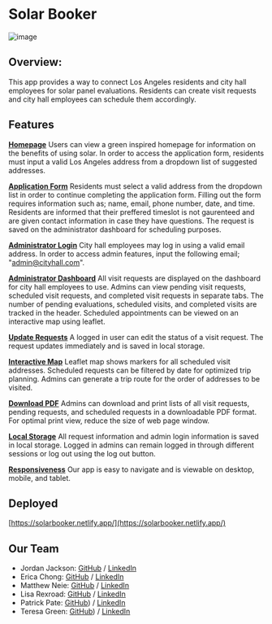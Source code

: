 # Solar Booker

![image](https://github.com/user-attachments/assets/c865ae95-adeb-4dbf-b9ff-a848f44aecbb)

## Overview:

This app provides a way to connect Los Angeles residents and city hall employees for solar panel evaluations. Residents can create visit requests and city hall employees can schedule them accordingly.

## Features

**<u>Homepage</u>**
Users can view a green inspired homepage for information on the benefits of using solar. In order to access the application form, residents must input a valid Los Angeles address from a dropdown list of suggested addresses.

**<u>Application Form</u>**
Residents must select a valid address from the dropdown list in order to continue completing the application form. Filling out the form requires information such as; name, email, phone number, date, and time. Residents are informed that their preffered timeslot is not gaurenteed and are given contact information in case they have questions. The request is saved on the administrator dashboard for scheduling purposes.

**<u>Administrator Login</u>**
City hall employees may log in using a valid email address. In order to access admin features, input the following email; "admin@cityhall.com".

**<u>Administrator Dashboard</u>**
All visit requests are displayed on the dashboard for city hall employees to use. Admins can view pending visit requests, scheduled visit requests, and completed visit requests in separate tabs. The number of pending evaluations, scheduled visits, and completed visits are tracked in the header. Scheduled appointments can be viewed on an interactive map using leaflet. 

**<u>Update Requests</u>**
A logged in user can edit the status of a visit request. The request updates immediately and is saved in local storage.

**<u>Interactive Map</u>**
Leaflet map shows markers for all scheduled visit addresses. Scheduled requests can be filtered by date for optimized trip planning. Admins can generate a trip route for the order of addresses to be visited.

**<u>Download PDF</u>**
Admins can download and print lists of all visit requests, pending requests, and scheduled requests in a downloadable PDF format. For optimal print view, reduce the size of web page window.

**<u>Local Storage</u>**
All request information and admin login information is saved in local storage. Logged in admins can remain logged in through different sessions or log out using the log out button.

**<u>Responsiveness</u>**
Our app is easy to navigate and is viewable on desktop, mobile, and tablet.

## Deployed

[https://solarbooker.netlify.app/](https://solarbooker.netlify.app/)

## Our Team

- Jordan Jackson: [GitHub](https://github.com/jordanr2m) / [LinkedIn](https://www.linkedin.com/in/jordanjacksondeveloper/)
- Erica Chong: [GitHub](https://github.com/chonger878) / 
[LinkedIn](https://linkedin.com/in/charwaeericachong)
- Matthew Neie: [GitHub](https://github.com/MatthewNeie) / [LinkedIn](https://linkedin.com/in/matthew-neie)
- Lisa Rexroad: [GitHub](https://github.com/lrexroad) / [LinkedIn](https://www.linkedin.com/in/lisa-rexroad-csm-sa-ccmp-b556511b/)
- Patrick Pate:  [GitHub](https://github.com/Patpate89)) / [LinkedIn](https://www.linkedin.com/in/patrick-pate)
- Teresa Green:  [GitHub](https://github.com/Tegsy)) / [LinkedIn](https://www.linkedin.com/in/t-g-78b60b5/)
